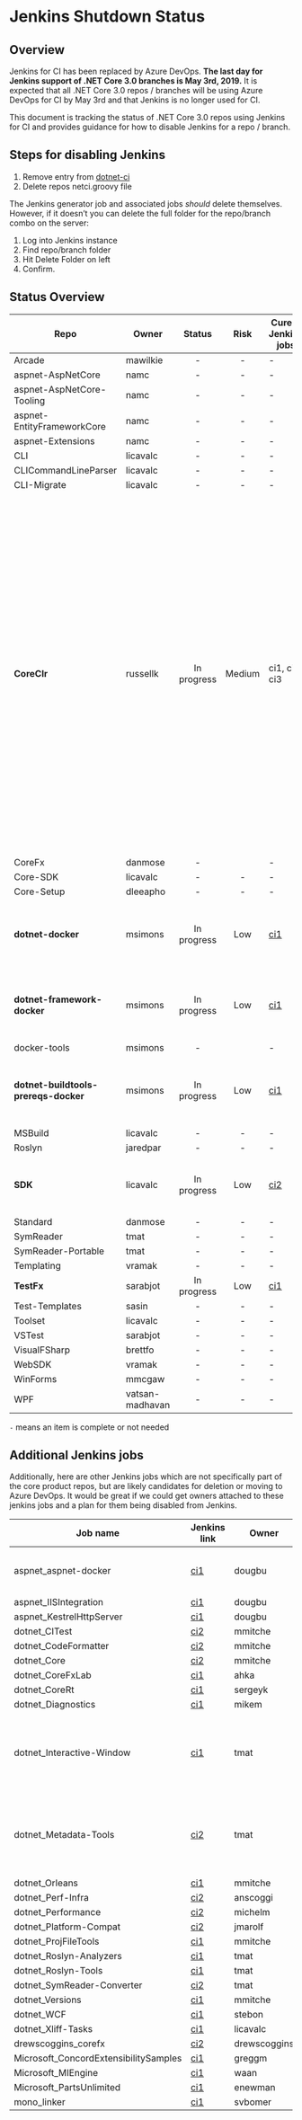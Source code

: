 # Jenkins Shutdown Status

## Overview

Jenkins for CI has been replaced by Azure DevOps.  **The last day for Jenkins support of .NET Core 3.0 branches is May 3rd, 2019.**  It is expected that all .NET Core 3.0 repos / branches will be using Azure DevOps for CI by May 3rd and that Jenkins is no longer used for CI.

This document is tracking the status of .NET Core 3.0 repos using Jenkins for CI and provides guidance for how to disable Jenkins for a repo / branch.

## Steps for disabling Jenkins

1. Remove entry from [dotnet-ci](https://github.com/dotnet/dotnet-ci/blob/master/data/repolist.txt)
2. Delete repos netci.groovy file

The Jenkins generator job and associated jobs *should* delete themselves. However, if it doesn’t you can delete the full folder for the repo/branch combo on the server:

1. Log into Jenkins instance
2. Find repo/branch folder
3. Hit Delete Folder on left
4. Confirm.

## Status Overview

| Repo                       | Owner            | Status      | Risk   | Curent Jenkins jobs | Notes |
| ---------------------------| ---------------- |:-----------:|:------:| ------------------- | ----- |
| Arcade                     | mawilkie         | -           | -      | - ||
| aspnet-AspNetCore          | namc             | -           | -      | - ||
| aspnet-AspNetCore-Tooling  | namc             | -           | -      | - ||
| aspnet-EntityFrameworkCore | namc             | -           | -      | - ||
| aspnet-Extensions          | namc             | -           | -      | - ||
| CLI                        | licavalc         | -           | -      | - ||
| CLICommandLineParser       | licavalc         | -           | -      | - ||
| CLI-Migrate                | licavalc         | -           | -      | - ||
| **CoreClr**                | russellk         | In progress | Medium | ci1, ci2, ci3 | Under discussion: the highest risk is getting the CoreFx jobs for CoreClr working in Azure DevOps. There are a lot of other jobs that need to be ported but they are low risk. (CoreClr really wants queue time parameters to be supported via comment triggers and that work is scheduled for Q2) |
| CoreFx                     | danmose          | -           |        | - ||
| Core-SDK                   | licavalc         | -           | -      | - ||
| Core-Setup                 | dleeapho         | -           | -      | - ||
| **dotnet-docker**          | msimons          | In progress | Low    | [ci1](https://ci.dot.net/job/dotnet_dotnet-docker/) | [Tracking issue](https://github.com/dotnet/dotnet-docker/issues/744), no known blocking issues at this time |
| **dotnet-framework-docker**| msimons          | In progress | Low    | [ci1](https://ci.dot.net/job/Microsoft_dotnet-framework-docker/) | [Tracking issue](https://github.com/Microsoft/dotnet-framework-docker/issues/225), no known blocking issues at this time |
| docker-tools               | msimons          | -           |        | - ||
|**dotnet-buildtools-prereqs-docker** | msimons | In progress | Low    | [ci1](https://ci.dot.net/job/dotnet_dotnet-buildtools-prereqs-docker/) | [Tracking issue](https://github.com/dotnet/dotnet-buildtools-prereqs-docker/issues/84), no known blocking issues at this time |
| MSBuild                    | licavalc         | -           | -      | - ||
| Roslyn                     | jaredpar         | -           | -      | - ||
| **SDK**                    | licavalc         | In progress | Low    | [ci2](https://ci2.dot.net/job/dotnet_sdk/) | Planned, moving perf job to Azure DevOps |
| Standard                   | danmose          | -           | -      | - ||
| SymReader                  | tmat             | -           | -      | - ||
| SymReader-Portable         | tmat             | -           | -      | - ||
| Templating                 | vramak           | -           | -      | - ||
| **TestFx**                 | sarabjot         | In progress | Low    | [ci1](https://ci.dot.net/job/Microsoft_testfx/job/master/) | Planned |
| Test-Templates             | sasin            | -           | -      | - ||
| Toolset                    | licavalc         | -           | -      | - ||
| VSTest                     | sarabjot         | -           | -      | - ||
| VisualFSharp               | brettfo          | -           | -      | - ||
| WebSDK                     | vramak           | -           | -      | - ||
| WinForms                   | mmcgaw           | -           | -      | - ||
| WPF                        | vatsan-madhavan  | -           | -      | - ||

`-` means an item is complete or not needed

## Additional Jenkins jobs

Additionally, here are other Jenkins jobs which are not specifically part of the core product repos, but are likely candidates for deletion or moving to Azure DevOps.  It would be great if we could get owners attached to these jenkins jobs and a plan for them being disabled from Jenkins.


| Job name                      | Jenkins link                                                                | Owner        | Removal plan |
| ----------------------------- | --------------------------------------------------------------------------- | ------------ | ------------ |
| aspnet_aspnet-docker          | [ci1](https://ci.dot.net/job/aspnet_aspnet-docker/)                         | dougbu       | Needed until at least June |
| aspnet_IISIntegration         | [ci1](https://ci.dot.net/job/aspnet_IISIntegration/job/master/)             | dougbu       | Removed |
| aspnet_KestrelHttpServer      | [ci1](https://ci.dot.net/job/aspnet_KestrelHttpServer/job/master/)          | dougbu       | Removed |
| dotnet_CITest                 | [ci2](https://ci2.dot.net/job/dotnet_citest/)                               | mmitche      ||
| dotnet_CodeFormatter          | [ci2](https://ci2.dot.net/job/dotnet_codeformatter/)                        | mmitche      ||
| dotnet_Core                   | [ci2](https://ci2.dot.net/job/dotnet_core/)                                 | mmitche      ||
| dotnet_CoreFxLab              | [ci1](https://ci.dot.net/job/dotnet_corefxlab/job/master/)                  | ahka         ||
| dotnet_CoreRt                 | [ci1](https://ci.dot.net/job/dotnet_corert/job/master/)                     | sergeyk      ||
| dotnet_Diagnostics            | [ci1](https://ci.dot.net/job/dotnet_diagnostics/)                           | mikem        | Removed |
| dotnet_Interactive-Window     | [ci1](https://ci.dot.net/job/dotnet_Interactive-Window/)                    | tmat         | Already moved to Azure DevOps and can be removed? |
| dotnet_Metadata-Tools         | [ci2](https://ci2.dot.net/job/dotnet_metadata-tools/)                       | tmat         | Already moved to Azure DevOps and can be removed? |
| dotnet_Orleans                | [ci1](https://ci.dot.net/job/dotnet_orleans/)                               | mmitche      ||
| dotnet_Perf-Infra             | [ci2](https://ci2.dot.net/job/dotnet_perf-infra/)                           | anscoggi     ||
| dotnet_Performance            | [ci2](https://ci2.dot.net/job/dotnet_performance/)                          | michelm      ||
| dotnet_Platform-Compat        | [ci2](https://ci2.dot.net/job/dotnet_platform-compat/)                      | jmarolf      ||
| dotnet_ProjFileTools          | [ci1](https://ci.dot.net/job/dotnet_ProjFileTools/)                         | mmitche      ||
| dotnet_Roslyn-Analyzers       | [ci1](https://ci.dot.net/job/dotnet_roslyn-analyzers/job/master/)           | tmat         ||
| dotnet_Roslyn-Tools           | [ci1](https://ci.dot.net/job/dotnet_roslyn-tools/)                          | tmat         ||
| dotnet_SymReader-Converter    | [ci2](https://ci2.dot.net/job/dotnet_symreader-converter/)                  | tmat         ||
| dotnet_Versions               | [ci1](https://ci.dot.net/job/dotnet_versions/)                              | mmitche      ||
| dotnet_WCF                    | [ci1](https://ci.dot.net/job/dotnet_wcf/job/master/)                        | stebon       ||
| dotnet_Xliff-Tasks            | [ci1](https://ci.dot.net/job/dotnet_xliff-tasks/)                           | licavalc     ||
| drewscoggins_corefx           | [ci2](https://ci2.dot.net/job/drewscoggins_corefx/)                         | drewscoggins ||
| Microsoft_ConcordExtensibilitySamples | [ci1](https://ci.dot.net/job/Microsoft_ConcordExtensibilitySamples/)| greggm       ||
| Microsoft_MIEngine            | [ci1](https://ci.dot.net/job/Microsoft_MIEngine/)                           | waan         ||
| Microsoft_PartsUnlimited      | [ci1](https://ci.dot.net/job/Microsoft_PartsUnlimited/)                     | enewman      ||
| mono_linker                   | [ci1](https://ci.dot.net/job/mono_linker/)                                  | svbomer      ||
